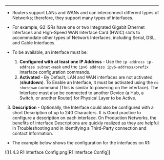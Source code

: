 
---
- Routers support LANs and WANs and can interconnect different types of Networks; therefore, they support many types of interfaces.
- For example, G2 ISRs have one or two Integrated Gigabit Ethernet Interfaces and High-Speed WAN Interface Card (HWIC) slots to accommodate other types of Network Interfaces, including Serial, DSL, and Cable Interfaces.

- To be available, an interface must be:
  1. **Configured with at least one IP Address** - Use the `ip address ip-address subnet-mask` and the `ipv6 address ipv6-address/prefix` interface configuration commands.
  2. **Activated** - By Default, LAN and WAN interfaces are not activated (**shutdown**).
     To Enable an Interface, it must be activated using the `no shutdown` command (This is similar to powering on the interface).
     The Interface must also be connected to another Device (a Hub, a Switch, or another Router) for Physical Layer to be Active.
 3. **Description** - Optionally, the Interface could also be configured with a short Description of up to 240 Characters.
    It is Good practice to configure a description on each interface.
    On Production Networks, the benefits of Interface Descriptions are quickly realized as they are helpful in Troubleshooting and in Identifying a Third-Party connection and contact Information.

- The example below shows the configuration for the interfaces on R1:

![[1.4.3 R1 Interface Config.png|R1 Interface Config]]